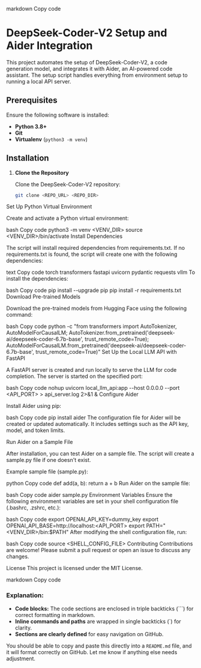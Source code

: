 markdown
Copy code
# DeepSeek-Coder-V2 Setup and Aider Integration

This project automates the setup of DeepSeek-Coder-V2, a code generation model, and integrates it with Aider, an AI-powered code assistant. The setup script handles everything from environment setup to running a local API server.

## Prerequisites

Ensure the following software is installed:
- **Python 3.8+**
- **Git**
- **Virtualenv** (`python3 -m venv`)

## Installation

1. **Clone the Repository**

   Clone the DeepSeek-Coder-V2 repository:

   ```bash
   git clone <REPO_URL> <REPO_DIR>
Set Up Python Virtual Environment

Create and activate a Python virtual environment:

bash
Copy code
python3 -m venv <VENV_DIR>
source <VENV_DIR>/bin/activate
Install Dependencies

The script will install required dependencies from requirements.txt. If no requirements.txt is found, the script will create one with the following dependencies:

text
Copy code
torch
transformers
fastapi
uvicorn
pydantic
requests
vllm
To install the dependencies:

bash
Copy code
pip install --upgrade pip
pip install -r requirements.txt
Download Pre-trained Models

Download the pre-trained models from Hugging Face using the following command:

bash
Copy code
python -c "from transformers import AutoTokenizer, AutoModelForCausalLM; AutoTokenizer.from_pretrained('deepseek-ai/deepseek-coder-6.7b-base', trust_remote_code=True); AutoModelForCausalLM.from_pretrained('deepseek-ai/deepseek-coder-6.7b-base', trust_remote_code=True)"
Set Up the Local LLM API with FastAPI

A FastAPI server is created and run locally to serve the LLM for code completion. The server is started on the specified port:

bash
Copy code
nohup uvicorn local_llm_api:app --host 0.0.0.0 --port <API_PORT> > api_server.log 2>&1 &
Configure Aider

Install Aider using pip:

bash
Copy code
pip install aider
The configuration file for Aider will be created or updated automatically. It includes settings such as the API key, model, and token limits.

Run Aider on a Sample File

After installation, you can test Aider on a sample file. The script will create a sample.py file if one doesn't exist.

Example sample file (sample.py):

python
Copy code
def add(a, b):
    return a + b
Run Aider on the sample file:

bash
Copy code
aider sample.py
Environment Variables
Ensure the following environment variables are set in your shell configuration file (.bashrc, .zshrc, etc.):

bash
Copy code
export OPENAI_API_KEY=dummy_key
export OPENAI_API_BASE=http://localhost:<API_PORT>
export PATH="<VENV_DIR>/bin:$PATH"
After modifying the shell configuration file, run:

bash
Copy code
source <SHELL_CONFIG_FILE>
Contributing
Contributions are welcome! Please submit a pull request or open an issue to discuss any changes.

License
This project is licensed under the MIT License.

markdown
Copy code

### Explanation:
- **Code blocks:** The code sections are enclosed in triple backticks (\`\`\`) for correct formatting in markdown.
- **Inline commands and paths** are wrapped in single backticks (\`) for clarity.
- **Sections are clearly defined** for easy navigation on GitHub.

You should be able to copy and paste this directly into a `README.md` file, and it will format correctly on GitHub. Let me know if anything else needs adjustment.






